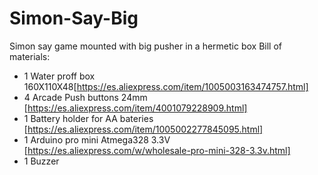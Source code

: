 # Simon-Say-Big
Simon say game mounted with big pusher in a hermetic box
Bill of materials:
- 1 Water proff box 160X110X48[https://es.aliexpress.com/item/1005003163474757.html]
- 4 Arcade Push buttons 24mm [https://es.aliexpress.com/item/4001079228909.html]
- 1 Battery holder for AA bateries [https://es.aliexpress.com/item/1005002277845095.html]
- 1 Arduino pro mini Atmega328 3.3V [https://es.aliexpress.com/w/wholesale-pro-mini-328-3.3v.html]
- 1 Buzzer


